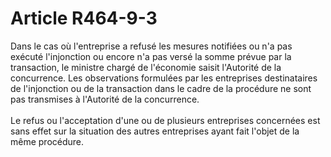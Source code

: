# Article R464-9-3

Dans le cas où l'entreprise a refusé les mesures notifiées ou n'a pas exécuté  l'injonction ou encore n'a pas versé la somme prévue par la transaction, le  ministre chargé de l'économie saisit l'Autorité de la concurrence. Les  observations formulées par les entreprises destinataires de l'injonction ou de  la transaction dans le cadre de la procédure ne sont pas transmises à l'Autorité  de la concurrence. <br/><br/> Le refus ou l'acceptation d'une ou de  plusieurs entreprises concernées est sans effet sur la situation des autres  entreprises ayant fait l'objet de la même procédure.